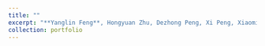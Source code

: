 ```yaml
---
title: ""
excerpt: "**Yanglin Feng**, Hongyuan Zhu, Dezhong Peng, Xi Peng, Xiaomin Song, Peng Hu#, Robust Cross-modal Alignment Learning for Cross-Scene Spatial Reasoning and Grounding, Neural Information Processing Systems (NeurIPS), 2025. (**CCF-A**) <br/><img src='../images/core.jpg' style='width:65%;'>"
collection: portfolio
---
```

